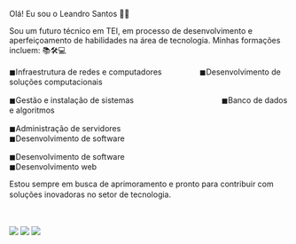 Olá! Eu sou o Leandro Santos 👨‍💻

Sou um futuro técnico em TEI, em processo de desenvolvimento e aperfeiçoamento de habilidades na área de tecnologia. Minhas formações incluem:
📚🛠💻

◼Infraestrutura de redes e computadoresㅤㅤㅤㅤㅤ ◼Desenvolvimento de soluções computacionais

◼Gestão e instalação de sistemasㅤㅤㅤㅤㅤ ﾠﾠﾠﾠﾠﾠﾠ◼Banco de dados e algoritmos

◼Administração de servidoresㅤㅤㅤㅤㅤ ﾠﾠﾠﾠﾠﾠﾠﾠﾠﾠ◼Desenvolvimento de software


◼Desenvolvimento de softwareㅤㅤㅤㅤㅤ ﾠﾠﾠﾠﾠﾠﾠﾠﾠ◼Desenvolvimento web



Estou sempre em busca de aprimoramento e pronto para contribuir com soluções inovadoras no setor de tecnologia.
ㅤㅤㅤㅤㅤ 

ㅤㅤㅤㅤㅤ 
ㅤㅤㅤㅤㅤ 

<a href="https://www.instagram.com/leandr00ks/" target="_blank"><img src="https://img.shields.io/badge/-Instagram-%23E4405F?style=for-the-badge&logo=instagram&logoColor=white" target="_blank"></a>
<a href = "leandrosantosbispo19@gmail.com"><img src="https://img.shields.io/badge/-Gmail-%23333?style=for-the-badge&logo=gmail&logoColor=white" target="_blank"></a>
<a href="https://www.linkedin.com/in/leandro-santos-5ab249336/" target="_blank"><img src="https://img.shields.io/badge/-LinkedIn-%230077B5?style=for-the-badge&logo=linkedin&logoColor=white" target="_blank"></a>



